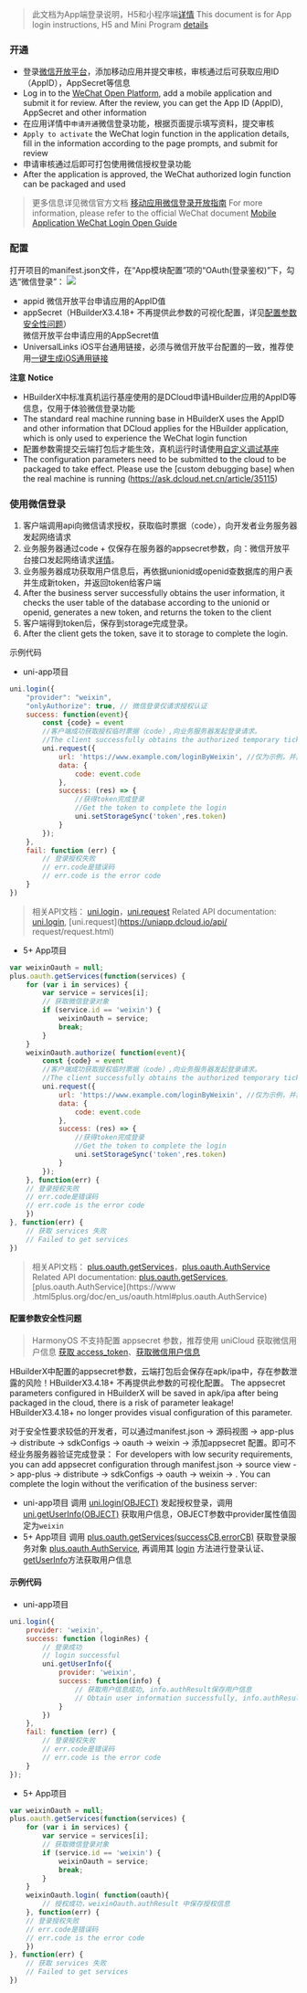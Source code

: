 > 此文档为App端登录说明，H5和小程序端[详情](https://uniapp.dcloud.io/api/plugins/login.html#login)
> This document is for App login instructions, H5 and Mini Program [details](https://uniapp.dcloud.io/api/plugins/login.html#login)

### 开通
- 登录[微信开放平台](https://open.weixin.qq.com/)，添加移动应用并提交审核，审核通过后可获取应用ID（AppID），AppSecret等信息
- Log in to the [WeChat Open Platform](https://open.weixin.qq.com/), add a mobile application and submit it for review. After the review, you can get the App ID (AppID), AppSecret and other information
- 在应用详情中`申请开通`微信登录功能，根据页面提示填写资料，提交审核
- `Apply to activate` the WeChat login function in the application details, fill in the information according to the page prompts, and submit for review
- 申请审核通过后即可打包使用微信授权登录功能
- After the application is approved, the WeChat authorized login function can be packaged and used

> 更多信息详见微信官方文档 [移动应用微信登录开放指南](https://developers.weixin.qq.com/doc/oplatform/Mobile_App/WeChat_Login/Development_Guide.html)
> For more information, please refer to the official WeChat document [Mobile Application WeChat Login Open Guide](https://developers.weixin.qq.com/doc/oplatform/Mobile_App/WeChat_Login/Development_Guide.html)

### 配置
打开项目的manifest.json文件，在“App模块配置”项的“OAuth(登录鉴权)”下，勾选“微信登录”：
![](https://native-res.dcloud.net.cn/images/uniapp/oauth/weixin-manifest.png)

- appid
微信开放平台申请应用的AppID值
- appSecret（HBuilderX3.4.18+ 不再提供此参数的可视化配置，详见[配置参数安全性问题](#配置参数安全性问题)）</br>
微信开放平台申请应用的AppSecret值
- UniversalLinks
iOS平台通用链接，必须与微信开放平台配置的一致，推荐使用[一键生成iOS通用链接](https://uniapp.dcloud.io/api/plugins/universal-links.html)

**注意**
**Notice**
- HBuilderX中标准真机运行基座使用的是DCloud申请HBuilder应用的AppID等信息，仅用于体验微信登录功能
- The standard real machine running base in HBuilderX uses the AppID and other information that DCloud applies for the HBuilder application, which is only used to experience the WeChat login function
- 配置参数需提交云端打包后才能生效，真机运行时请使用[自定义调试基座](https://ask.dcloud.net.cn/article/35115)
- The configuration parameters need to be submitted to the cloud to be packaged to take effect. Please use the [custom debugging base] when the real machine is running (https://ask.dcloud.net.cn/article/35115)


### 使用微信登录
1. 客户端调用api向微信请求授权，获取临时票据（code），向开发者业务服务器发起网络请求
2. 业务服务器通过code + 仅保存在服务器的appsecret参数，向：微信开放平台接口发起网络请求[详情](https://developers.weixin.qq.com/doc/oplatform/Mobile_App/WeChat_Login/Authorized_API_call_UnionID.html)。
3. 业务服务器成功获取用户信息后，再依据unionid或openid查数据库的用户表并生成新token，并返回token给客户端
3. After the business server successfully obtains the user information, it checks the user table of the database according to the unionid or openid, generates a new token, and returns the token to the client
4. 客户端得到token后，保存到storage完成登录。
4. After the client gets the token, save it to storage to complete the login.

示例代码
- uni-app项目
``` js
uni.login({
	"provider": "weixin",
	"onlyAuthorize": true, // 微信登录仅请求授权认证
	success: function(event){
		const {code} = event
		//客户端成功获取授权临时票据（code）,向业务服务器发起登录请求。
		//The client successfully obtains the authorized temporary ticket (code) and initiates a login request to the business server.
		uni.request({
		    url: 'https://www.example.com/loginByWeixin', //仅为示例，并非真实接口地址。
		    data: {
		        code: event.code
		    },
		    success: (res) => {
		        //获得token完成登录
		        //Get the token to complete the login
				uni.setStorageSync('token',res.token)
		    }
		});
	},
	fail: function (err) {
        // 登录授权失败
        // err.code是错误码
        // err.code is the error code
    }
})
```
> 相关API文档： [uni.login](https://uniapp.dcloud.io/api/plugins/login.html#login)，[uni.request](https://uniapp.dcloud.io/api/request/request.html)
> Related API documentation: [uni.login](https://uniapp.dcloud.io/api/plugins/login.html#login), [uni.request](https://uniapp.dcloud.io/api/ request/request.html)

- 5+ App项目

``` js
var weixinOauth = null;
plus.oauth.getServices(function(services) {
	for (var i in services) {
		var service = services[i];
		// 获取微信登录对象
		if (service.id == 'weixin') {
			weixinOauth = service;
			break;
		}
	}
	weixinOauth.authorize( function(event){
		const {code} = event
		//客户端成功获取授权临时票据（code）,向业务服务器发起登录请求。
		//The client successfully obtains the authorized temporary ticket (code) and initiates a login request to the business server.
		uni.request({
		    url: 'https://www.example.com/loginByWeixin', //仅为示例，并非真实接口地址。
		    data: {
		        code: event.code
		    },
		    success: (res) => {
		        //获得token完成登录
		        //Get the token to complete the login
				uni.setStorageSync('token',res.token)
		    }
		});
	}, function(err) {
    // 登录授权失败
    // err.code是错误码
    // err.code is the error code
	})
}, function(err) {
	// 获取 services 失败
	// Failed to get services
})
```
> 相关API文档： [plus.oauth.getServices](https://www.html5plus.org/doc/zh_cn/oauth.html#plus.oauth.getServices)，[plus.oauth.AuthService](https://www.html5plus.org/doc/zh_cn/oauth.html#plus.oauth.AuthService)
> Related API documentation: [plus.oauth.getServices](https://www.html5plus.org/doc/zh_cn/oauth.html#plus.oauth.getServices), [plus.oauth.AuthService](https://www .html5plus.org/doc/en_us/oauth.html#plus.oauth.AuthService)

#### 配置参数安全性问题

> HarmonyOS 不支持配置 appsecret 参数，推荐使用 uniCloud 获取微信用户信息 [获取 access_token](https://doc.dcloud.net.cn/uniCloud/uni-id/old.html#获取微信openid)、[获取微信用户信息](https://doc.dcloud.net.cn/uniCloud/uni-id/old.html#get-weixin-user-info)

HBuilderX中配置的appsecret参数，云端打包后会保存在apk/ipa中，存在参数泄露的风险！HBuilderX3.4.18+ 不再提供此参数的可视化配置。
The appsecret parameters configured in HBuilderX will be saved in apk/ipa after being packaged in the cloud, there is a risk of parameter leakage! HBuilderX3.4.18+ no longer provides visual configuration of this parameter.

对于安全性要求较低的开发者，可以通过manifest.json -> 源码视图 -> app-plus -> distribute -> sdkConfigs -> oauth -> weixin -> 添加appsecret 配置。即可不经业务服务器验证完成登录：
For developers with low security requirements, you can add appsecret configuration through manifest.json -> source view -> app-plus -> distribute -> sdkConfigs -> oauth -> weixin -> . You can complete the login without the verification of the business server:

- uni-app项目
调用 [uni.login(OBJECT)](/api/plugins/login.md#login) 发起授权登录，调用 [uni.getUserInfo(OBJECT)](https://uniapp.dcloud.io/api/plugins/login?id=getuserinfo) 获取用户信息，OBJECT参数中provider属性值固定为`weixin`
- 5+ App项目
调用 [plus.oauth.getServices(successCB,errorCB)](https://www.html5plus.org/doc/zh_cn/oauth.html#plus.oauth.getServices) 获取登录服务对象 [plus.oauth.AuthService](https://www.html5plus.org/doc/zh_cn/oauth.html#plus.oauth.AuthService), 再调用其 [login](https://www.html5plus.org/doc/zh_cn/oauth.html#plus.oauth.AuthService.login) 方法进行登录认证、[getUserInfo](https://www.html5plus.org/doc/zh_cn/oauth.html#plus.oauth.AuthService.getUserInfo)方法获取用户信息


#### 示例代码
- uni-app项目
``` js
uni.login({
    provider: 'weixin',
    success: function (loginRes) {
        // 登录成功
        // login successful
        uni.getUserInfo({
            provider: 'weixin',
            success: function(info) {
                // 获取用户信息成功, info.authResult保存用户信息
                // Obtain user information successfully, info.authResult saves user information
            }
        })
    },
    fail: function (err) {
        // 登录授权失败
        // err.code是错误码
        // err.code is the error code
    }
});
```

- 5+ App项目
``` js
var weixinOauth = null;
plus.oauth.getServices(function(services) {
	for (var i in services) {
		var service = services[i];
		// 获取微信登录对象
		if (service.id == 'weixin') {
			weixinOauth = service;
			break;
		}
	}
	weixinOauth.login( function(oauth){
		// 授权成功，weixinOauth.authResult 中保存授权信息
	}, function(err) {
    // 登录授权失败
    // err.code是错误码
    // err.code is the error code
	})
}, function(err) {
	// 获取 services 失败
	// Failed to get services
})
```
